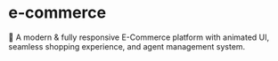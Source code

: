 # e-commerce
🚀 A modern &amp; fully responsive E-Commerce platform with animated UI, seamless shopping experience, and agent management system.
